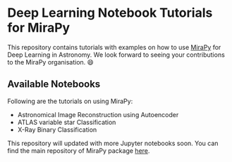 # Deep Learning Notebook Tutorials for MiraPy

This repository contains tutorials with examples on how to use [MiraPy](https://github.com/mirapy-org/MiraPy) for Deep Learning in Astronomy. We look forward to seeing your contributions to the MiraPy organisation. :smile:

## Available Notebooks

Following are the tutorials on using MiraPy:

- Astronomical Image Reconstruction using Autoencoder
- ATLAS variable star Classification
- X-Ray Binary Classification

This repository will updated with more Jupyter notebooks soon. You can find the main repository of MiraPy package [here](https://github.com/mirapy-org/mirapy). 
